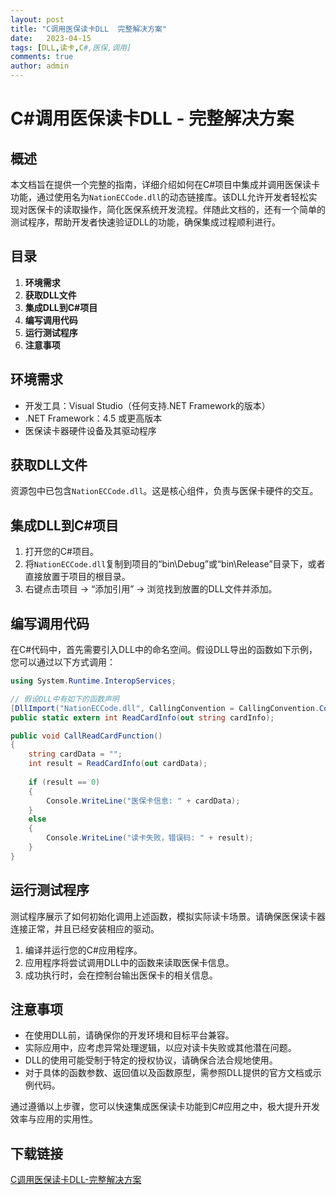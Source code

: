 ```yaml
---
layout: post
title: "C调用医保读卡DLL  完整解决方案"
date:   2023-04-15
tags: [DLL,读卡,C#,医保,调用]
comments: true
author: admin
---
```

# C#调用医保读卡DLL - 完整解决方案

## 概述

本文档旨在提供一个完整的指南，详细介绍如何在C#项目中集成并调用医保读卡功能，通过使用名为`NationECCode.dll`的动态链接库。该DLL允许开发者轻松实现对医保卡的读取操作，简化医保系统开发流程。伴随此文档的，还有一个简单的测试程序，帮助开发者快速验证DLL的功能，确保集成过程顺利进行。

## 目录

1. **环境需求**
2. **获取DLL文件**
3. **集成DLL到C#项目**
4. **编写调用代码**
5. **运行测试程序**
6. **注意事项**

## 环境需求

- 开发工具：Visual Studio（任何支持.NET Framework的版本）
- .NET Framework：4.5 或更高版本
- 医保读卡器硬件设备及其驱动程序

## 获取DLL文件

资源包中已包含`NationECCode.dll`。这是核心组件，负责与医保卡硬件的交互。

## 集成DLL到C#项目

1. 打开您的C#项目。
2. 将`NationECCode.dll`复制到项目的“bin\Debug”或“bin\Release”目录下，或者直接放置于项目的根目录。
3. 右键点击项目 -> “添加引用” -> 浏览找到放置的DLL文件并添加。

## 编写调用代码

在C#代码中，首先需要引入DLL中的命名空间。假设DLL导出的函数如下示例，您可以通过以下方式调用：

```csharp
using System.Runtime.InteropServices;

// 假设DLL中有如下的函数声明
[DllImport("NationECCode.dll", CallingConvention = CallingConvention.Cdecl)]
public static extern int ReadCardInfo(out string cardInfo);

public void CallReadCardFunction()
{
    string cardData = "";
    int result = ReadCardInfo(out cardData);
    
    if (result == 0)
    {
        Console.WriteLine("医保卡信息: " + cardData);
    }
    else
    {
        Console.WriteLine("读卡失败，错误码: " + result);
    }
}
```

## 运行测试程序

测试程序展示了如何初始化调用上述函数，模拟实际读卡场景。请确保医保读卡器连接正常，并且已经安装相应的驱动。

1. 编译并运行您的C#应用程序。
2. 应用程序将尝试调用DLL中的函数来读取医保卡信息。
3. 成功执行时，会在控制台输出医保卡的相关信息。

## 注意事项

- 在使用DLL前，请确保你的开发环境和目标平台兼容。
- 实际应用中，应考虑异常处理逻辑，以应对读卡失败或其他潜在问题。
- DLL的使用可能受制于特定的授权协议，请确保合法合规地使用。
- 对于具体的函数参数、返回值以及函数原型，需参照DLL提供的官方文档或示例代码。

通过遵循以上步骤，您可以快速集成医保读卡功能到C#应用之中，极大提升开发效率与应用的实用性。

## 下载链接

[C调用医保读卡DLL-完整解决方案](https://pan.quark.cn/s/e91452bd4f06)